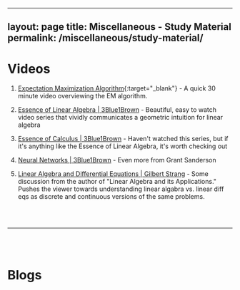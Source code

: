  ---
layout: page
title: Miscellaneous - Study Material
permalink: /miscellaneous/study-material/
---


Videos
===
1. [Expectation Maximization Algorithm](https://www.youtube.com/watch?v=7e65vXZEv5Q){:target="_blank"} - A quick 30 minute video overviewing the EM algorithm.

2. [Essence of Linear Algebra \| 3Blue1Brown](https://www.youtube.com/playlist?list=PLZHQObOWTQDPD3MizzM2xVFitgF8hE_ab) - Beautiful, easy to watch video series that vividly communicates a geometric intuition for linear algebra

3. [Essence of Calculus \| 3Blue1Brown](https://www.youtube.com/playlist?list=PLZHQObOWTQDMsr9K-rj53DwVRMYO3t5Yr) - Haven't watched this series, but if it's anything like the Essence of Linear Algebra, it's worth checking out

4. [Neural Networks \| 3Blue1Brown](https://www.youtube.com/playlist?list=PLZHQObOWTQDNU6R1_67000Dx_ZCJB-3pi) - Even more from Grant Sanderson

5. [Linear Algebra and Differential Equations \| Gilbert Strang](https://www.youtube.com/watch?v=ghjOS7Q82s0&list=PLMsYJgjgZE8iBpOBZEsS8PuwNBkwMcjix) - Some discussion from the author of "Linear Algebra and its Applications." Pushes the viewer towards understanding linear algabra vs. linear diff eqs as discrete and continuous versions of the same problems.

<br><br>

- - -

<br><br>

Blogs
===